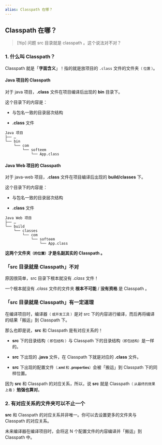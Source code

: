 ```yaml
---
alias: Classpath 在哪？
---
```


## Classpath 在哪？

> [!tip] 问题
> src 目录就是 classpath 。这个说法对不对？

### 1. 什么叫 Classpath？

Classpath 就是「**字面含义**」！指的就是放项目的 `.class` 文件的文件夹<small>（ 位置 ）</small>。

#### Java 项目的 Classpath

对于 java 项目，**\.class** 文件在项目编译后出现的 **bin** 目录下。

这个目录下的内容是：

- 与包名一致的目录层次结构 

- **\.class** 文件

```
Java 项目
├── …
└── bin
    └── com
        └── softeem
            └── App.class
```


#### Java Web 项目的 Classpath

对于 java-web 项目，**\.class** 文件在项目编译后出现的 **build/classes** 下。

这个目录下的内容是：

- 与包名一致的目录层次结构 

- **\.class** 文件

```
Java Web 项目
├── …
└── build
    └── classes
        └── com
            └── softeem
                └── App.class
```

**这两个文件夹<small>（的位置）</small>才是名副其实的 Classpath 。**

### 「src 目录就是 Classpath」不对

原因很简单，src 目录下根本就没有 *\.class* 文件！

一个根本就没有 *\.class* 文件的文件夹  **根本不可能** / **没有资格** 是 Classpath 。


### 「src 目录就是 Classpath」有一定道理

在编译项目时，编译器<small>（ 或开发工具 ）</small>是对 src 下的内容进行编译，而后再将编译的结果「搬运」到 Classpath 下。

那么也即是说，**src** 和 Classpath 是有对应关系的！

- **src** 下的目录结构<small>（ 即包结构 ）</small>与 Classpath 下的目录结构<small>（即包结构）</small>是一样的。

- **src** 下出现的 **.java** 文件，在 Classpath 下就是对应的 **.class** 文件。

- **src** 下出现的配置文件<small>（**\.xml** 和 **\.properties**）</small>会被「搬运」到 Classpath 下的同样位置。


因为 **src** 和 Classpath 的对应关系，所以，说 **src** 就是 Classpath<small>（ 从最终的效果上看 ）</small>**勉强也算对**。

### 2. 有对应关系的文件夹可以不止一个

**src** 和 Classpath 的对应关系并非唯一。你可以去设置更多的文件夹与 Classpath 的对应关系。

未来编译器在编译项目时，会将这 N 个配置文件的内容编译并「搬运」到 Classpath 中。

